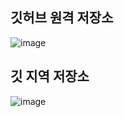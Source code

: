 ## 깃허브 원격 저장소
![image](https://user-images.githubusercontent.com/64510595/190847515-a03a42ae-66be-47c7-b4c3-d4ebe774d0b1.png)

## 깃 지역 저장소
![image](https://user-images.githubusercontent.com/64510595/190847522-11d16d78-2127-4fd0-b4c0-3f282129b659.png)
